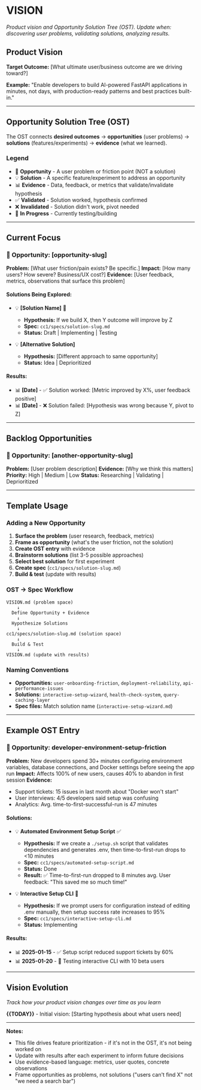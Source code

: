 # VISION
_Product vision and Opportunity Solution Tree (OST). Update when: discovering user problems, validating solutions, analyzing results._

## Product Vision

**Target Outcome:** [What ultimate user/business outcome are we driving toward?]

**Example:** "Enable developers to build AI-powered FastAPI applications in minutes, not days, with production-ready patterns and best practices built-in."

---

## Opportunity Solution Tree (OST)

The OST connects **desired outcomes** → **opportunities** (user problems) → **solutions** (features/experiments) → **evidence** (what we learned).

### Legend
- 🎯 **Opportunity** - A user problem or friction point (NOT a solution)
- 💡 **Solution** - A specific feature/experiment to address an opportunity
- 📊 **Evidence** - Data, feedback, or metrics that validate/invalidate hypothesis
- ✅ **Validated** - Solution worked, hypothesis confirmed
- ❌ **Invalidated** - Solution didn't work, pivot needed
- 🔄 **In Progress** - Currently testing/building

---

## Current Focus

### 🎯 Opportunity: [opportunity-slug]
**Problem:** [What user friction/pain exists? Be specific.]
**Impact:** [How many users? How severe? Business/UX cost?]
**Evidence:** [User feedback, metrics, observations that surface this problem]

#### Solutions Being Explored:
- 💡 **[Solution Name]** 🔄
  - **Hypothesis:** If we build X, then Y outcome will improve by Z
  - **Spec:** `cc1/specs/solution-slug.md`
  - **Status:** Draft | Implementing | Testing

- 💡 **[Alternative Solution]**
  - **Hypothesis:** [Different approach to same opportunity]
  - **Status:** Idea | Deprioritized

#### Results:
- 📊 **[Date]** - ✅ Solution worked: [Metric improved by X%, user feedback positive]
- 📊 **[Date]** - ❌ Solution failed: [Hypothesis was wrong because Y, pivot to Z]

---

## Backlog Opportunities

### 🎯 Opportunity: [another-opportunity-slug]
**Problem:** [User problem description]
**Evidence:** [Why we think this matters]
**Priority:** High | Medium | Low
**Status:** Researching | Validating | Deprioritized

---

## Template Usage

### Adding a New Opportunity
1. **Surface the problem** (user research, feedback, metrics)
2. **Frame as opportunity** (what's the user friction, not the solution)
3. **Create OST entry** with evidence
4. **Brainstorm solutions** (list 3-5 possible approaches)
5. **Select best solution** for first experiment
6. **Create spec** (`cc1/specs/solution-slug.md`)
7. **Build & test** (update with results)

### OST → Spec Workflow
```
VISION.md (problem space)
    ↓
  Define Opportunity + Evidence
    ↓
  Hypothesize Solutions
    ↓
cc1/specs/solution-slug.md (solution space)
    ↓
  Build & Test
    ↓
VISION.md (update with results)
```

### Naming Conventions
- **Opportunities:** `user-onboarding-friction`, `deployment-reliability`, `api-performance-issues`
- **Solutions:** `interactive-setup-wizard`, `health-check-system`, `query-caching-layer`
- **Spec files:** Match solution name (`interactive-setup-wizard.md`)

---

## Example OST Entry

### 🎯 Opportunity: developer-environment-setup-friction
**Problem:** New developers spend 30+ minutes configuring environment variables, database connections, and Docker settings before seeing the app run
**Impact:** Affects 100% of new users, causes 40% to abandon in first session
**Evidence:**
- Support tickets: 15 issues in last month about "Docker won't start"
- User interviews: 4/5 developers said setup was confusing
- Analytics: Avg. time-to-first-successful-run is 47 minutes

#### Solutions:
- 💡 **Automated Environment Setup Script** ✅
  - **Hypothesis:** If we create a `./setup.sh` script that validates dependencies and generates .env, then time-to-first-run drops to <10 minutes
  - **Spec:** `cc1/specs/automated-setup-script.md`
  - **Status:** Done
  - **Result:** ✅ Time-to-first-run dropped to 8 minutes avg. User feedback: "This saved me so much time!"

- 💡 **Interactive Setup CLI** 🔄
  - **Hypothesis:** If we prompt users for configuration instead of editing .env manually, then setup success rate increases to 95%
  - **Spec:** `cc1/specs/interactive-setup-cli.md`
  - **Status:** Implementing

#### Results:
- 📊 **2025-01-15** - ✅ Setup script reduced support tickets by 60%
- 📊 **2025-01-20** - 🔄 Testing interactive CLI with 10 beta users

---

## Vision Evolution

_Track how your product vision changes over time as you learn_

**{{TODAY}}** - Initial vision: [Starting hypothesis about what users need]

---

**Notes:**
- This file drives feature prioritization - if it's not in the OST, it's not being worked on
- Update with results after each experiment to inform future decisions
- Use evidence-based language: metrics, user quotes, concrete observations
- Frame opportunities as problems, not solutions ("users can't find X" not "we need a search bar")
